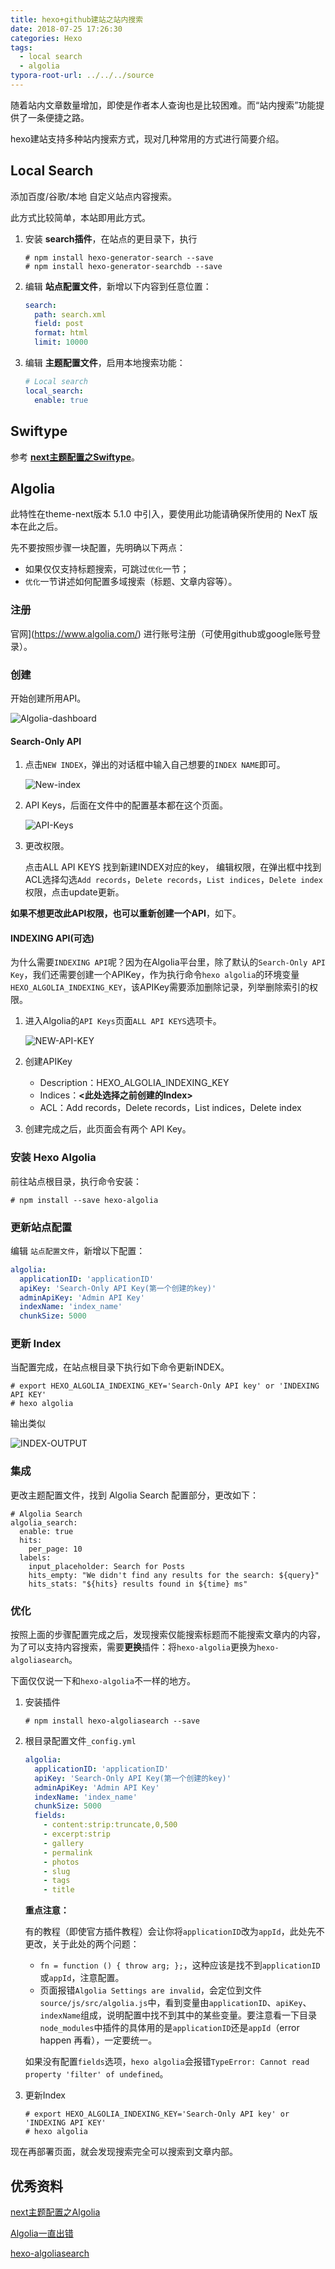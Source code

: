 ```yaml
---
title: hexo+github建站之站内搜索
date: 2018-07-25 17:26:30
categories: Hexo
tags:
  - local search
  - algolia
typora-root-url: ../../../source
---
```


随着站内文章数量增加，即使是作者本人查询也是比较困难。而“站内搜索”功能提供了一条便捷之路。
<!--more-->
hexo建站支持多种站内搜索方式，现对几种常用的方式进行简要介绍。

## Local Search

添加百度/谷歌/本地 自定义站点内容搜索。

此方式比较简单，本站即用此方式。

1. 安装 **search插件**，在站点的更目录下，执行

   ```shell
   # npm install hexo-generator-search --save
   # npm install hexo-generator-searchdb --save
   ```

2. 编辑 **站点配置文件**，新增以下内容到任意位置：

   ```yaml
   search:
     path: search.xml
     field: post
     format: html
     limit: 10000
   ```

3. 编辑 **主题配置文件**，启用本地搜索功能：

   ```yaml
   # Local search
   local_search:
     enable: true
   ```

## Swiftype 

参考 [**next主题配置之Swiftype**](http://theme-next.iissnan.com/third-party-services.html#swiftype)。

## Algolia

此特性在theme-next版本 5.1.0 中引入，要使用此功能请确保所使用的 NexT 版本在此之后。

先不要按照步骤一块配置，先明确以下两点：

- 如果仅仅支持标题搜索，可跳过`优化`一节；
- `优化`一节讲述如何配置多域搜索（标题、文章内容等）。

### 注册

官网](https://www.algolia.com/) 进行账号注册（可使用github或google账号登录）。

### 创建

开始创建所用API。

![Algolia-dashboard](/images/hexo站内搜索/Algolia-dashboard.png)

#### Search-Only API 

1. 点击`NEW INDEX`，弹出的对话框中输入自己想要的`INDEX NAME`即可。

   ![New-index](/images/hexo站内搜索/New-index.png)

2. API Keys，后面在文件中的配置基本都在这个页面。

   ![API-Keys](/images/hexo站内搜索/API-Keys.png)

3. 更改权限。

   点击ALL API KEYS 找到新建INDEX对应的key， 编辑权限，在弹出框中找到ACL选择勾选`Add records`，`Delete records`，`List indices`，`Delete index`权限，点击update更新。

**如果不想更改此API权限，也可以重新创建一个API**，如下。

#### INDEXING API(可选)

为什么需要`INDEXING API`呢？因为在Algolia平台里，除了默认的`Search-Only API Key`，我们还需要创建一个APIKey，作为执行命令`hexo algolia`的环境变量`HEXO_ALGOLIA_INDEXING_KEY`，该APIKey需要添加删除记录，列举删除索引的权限。

1. 进入Algolia的`API Keys`页面`ALL API KEYS`选项卡。

   ![NEW-API-KEY](/images/hexo站内搜索/NEW-API-KEY.png)

2. 创建APIKey

   - Description：HEXO_ALGOLIA_INDEXING_KEY
   - Indices：**<此处选择之前创建的Index>**
   - ACL：Add records，Delete records，List indices，Delete index

3. 创建完成之后，此页面会有两个 API Key。

### 安装 Hexo Algolia

前往站点根目录，执行命令安装：

```shell
# npm install --save hexo-algolia
```

### 更新站点配置

编辑 `站点配置文件`，新增以下配置：

```yaml
algolia:
  applicationID: 'applicationID'
  apiKey: 'Search-Only API Key(第一个创建的key)'
  adminApiKey: 'Admin API Key'
  indexName: 'index_name'
  chunkSize: 5000
```

### 更新 Index

当配置完成，在站点根目录下执行如下命令更新INDEX。

```shell
# export HEXO_ALGOLIA_INDEXING_KEY='Search-Only API key' or 'INDEXING API KEY'
# hexo algolia
```

输出类似

![INDEX-OUTPUT](/images/hexo站内搜索/INDEX-OUTPUT.png)

### 集成

更改主题配置文件，找到 Algolia Search 配置部分，更改如下：

```
# Algolia Search
algolia_search:
  enable: true
  hits:
    per_page: 10
  labels:
    input_placeholder: Search for Posts
    hits_empty: "We didn't find any results for the search: ${query}"
    hits_stats: "${hits} results found in ${time} ms"
```

### 优化

按照上面的步骤配置完成之后，发现搜索仅能搜索标题而不能搜索文章内的内容，为了可以支持内容搜索，需要**更换**插件：将`hexo-algolia`更换为`hexo-algoliasearch`。

下面仅仅说一下和`hexo-algolia`不一样的地方。

1. 安装插件

   ```shell
   # npm install hexo-algoliasearch --save
   ```

2. 根目录配置文件`_config.yml`

   ```yaml
   algolia:
     applicationID: 'applicationID'
     apiKey: 'Search-Only API Key(第一个创建的key)'
     adminApiKey: 'Admin API Key'
     indexName: 'index_name'
     chunkSize: 5000
     fields:
       - content:strip:truncate,0,500
       - excerpt:strip
       - gallery
       - permalink
       - photos
       - slug
       - tags
       - title
   ```

   **重点注意：**

   有的教程（即使官方插件教程）会让你将`applicationID`改为`appId`，此处先不更改，关于此处的两个问题：

   - `fn = function () { throw arg; };`，这种应该是找不到`applicationID`或`appId`，注意配置。
   - 页面报错`Algolia Settings are invalid`，会定位到文件`source/js/src/algolia.js`中，看到变量由`applicationID`、`apiKey`、`indexName`组成，说明配置中找不到其中的某些变量。要注意看一下目录`node_modules`中插件的具体用的是`applicationID`还是`appId`（error happen 再看），一定要统一。

   如果没有配置`fields`选项，`hexo algolia`会报错`TypeError: Cannot read property 'filter' of undefined`。

3. 更新Index

   ```shell
   # export HEXO_ALGOLIA_INDEXING_KEY='Search-Only API key' or 'INDEXING API KEY'
   # hexo algolia
   ```

现在再部署页面，就会发现搜索完全可以搜索到文章内部。

## 优秀资料

[next主题配置之Algolia](http://theme-next.iissnan.com/third-party-services.html#algolia-search)

[Algolia一直出错](https://github.com/iissnan/theme-next-docs/issues/162)

[hexo-algoliasearch](https://github.com/LouisBarranqueiro/hexo-algoliasearch#hexo-algoliasearch)